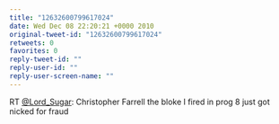 ```yaml
---
title: "12632600799617024"
date: Wed Dec 08 22:20:21 +0000 2010
original-tweet-id: "12632600799617024"
retweets: 0
favorites: 0
reply-tweet-id: ""
reply-user-id: ""
reply-user-screen-name: ""
---
```

RT <a href="https://twitter.com/Lord_Sugar">@Lord_Sugar</a>: Christopher Farrell the bloke I fired in prog 8 just got nicked for fraud
